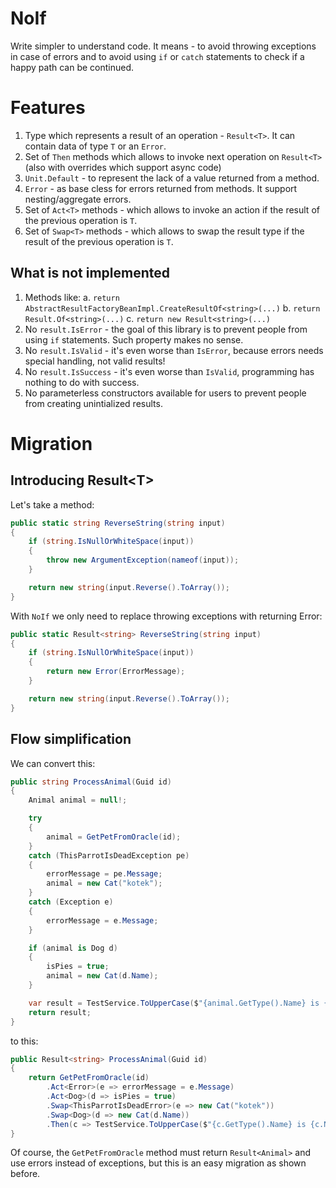 # NoIf

Write simpler to understand code.
It means - to avoid throwing exceptions in case of errors and to avoid using `if` or `catch` statements to check 
if a happy path can be continued.

# Features

1. Type which represents a result of an operation - `Result<T>`. It can contain data of type `T` or an `Error`.
1. Set of `Then` methods which allows to invoke next operation on `Result<T>` (also with overrides which support async code)
1. `Unit.Default` - to represent the lack of a value returned from a method.
1. `Error` - as base cless for errors returned from methods. It support nesting/aggregate errors.
1. Set of `Act<T>` methods - which allows to invoke an action if the result of the previous operation is `T`.
1. Set of `Swap<T>` methods - which allows to swap the result type if the result of the previous operation is `T`.

## What is not implemented

1. Methods like:
    a. `return AbstractResultFactoryBeanImpl.CreateResultOf<string>(...)` 
    b. `return Result.Of<string>(...)` 
    c. `return new Result<string>(...)`
1. No `result.IsError` - the goal of this library is to prevent people from using `if` statements. Such property makes no sense.
1. No `result.IsValid` - it's even worse than `IsError`, because errors needs special handling, not valid results!
1. No `result.IsSuccess` - it's even worse than `IsValid`, programming has nothing to do with success.
1. No parameterless constructors available for users to prevent people from creating unintialized results.

# Migration

## Introducing Result\<T>

Let's take a method:

```csharp
public static string ReverseString(string input)
{
	if (string.IsNullOrWhiteSpace(input))
	{
		throw new ArgumentException(nameof(input));
	}

	return new string(input.Reverse().ToArray());
}
```

With `NoIf` we only need to replace throwing exceptions with returning Error:

```csharp
public static Result<string> ReverseString(string input)
{
	if (string.IsNullOrWhiteSpace(input))
	{
		return new Error(ErrorMessage);
	}

	return new string(input.Reverse().ToArray());
}
```

## Flow simplification

We can convert this:

```csharp
public string ProcessAnimal(Guid id)
{
    Animal animal = null!;

    try
    {
	    animal = GetPetFromOracle(id);
    }
    catch (ThisParrotIsDeadException pe)
    {
	    errorMessage = pe.Message;
	    animal = new Cat("kotek");
    }
    catch (Exception e)
    {
	    errorMessage = e.Message;
    }

    if (animal is Dog d)
    {
	    isPies = true;
	    animal = new Cat(d.Name);
    }

    var result = TestService.ToUpperCase($"{animal.GetType().Name} is {animal.Name}");
	return result;
}
```

to this:

```csharp
public Result<string> ProcessAnimal(Guid id)
{
	return GetPetFromOracle(id)
		.Act<Error>(e => errorMessage = e.Message)
		.Act<Dog>(d => isPies = true)
		.Swap<ThisParrotIsDeadError>(e => new Cat("kotek"))
		.Swap<Dog>(d => new Cat(d.Name))
		.Then(c => TestService.ToUpperCase($"{c.GetType().Name} is {c.Name}"));
}
```

Of course, the `GetPetFromOracle` method must return `Result<Animal>` and use errors instead of exceptions, but this is an easy migration as shown before.